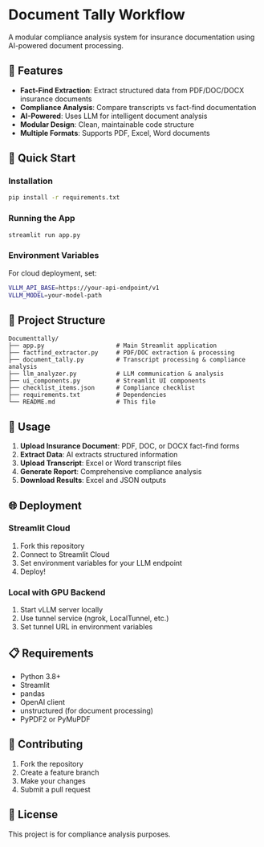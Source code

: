 # Document Tally Workflow

A modular compliance analysis system for insurance documentation using AI-powered document processing.

## 🎯 Features

- **Fact-Find Extraction**: Extract structured data from PDF/DOC/DOCX insurance documents
- **Compliance Analysis**: Compare transcripts vs fact-find documentation
- **AI-Powered**: Uses LLM for intelligent document analysis
- **Modular Design**: Clean, maintainable code structure
- **Multiple Formats**: Supports PDF, Excel, Word documents

## 🚀 Quick Start

### Installation

```bash
pip install -r requirements.txt
```

### Running the App

```bash
streamlit run app.py
```

### Environment Variables

For cloud deployment, set:
```bash
VLLM_API_BASE=https://your-api-endpoint/v1
VLLM_MODEL=your-model-path
```

## 📁 Project Structure

```
Documenttally/
├── app.py                    # Main Streamlit application
├── factfind_extractor.py     # PDF/DOC extraction & processing
├── document_tally.py         # Transcript processing & compliance analysis  
├── llm_analyzer.py           # LLM communication & analysis
├── ui_components.py          # Streamlit UI components
├── checklist_items.json      # Compliance checklist
├── requirements.txt          # Dependencies
└── README.md                 # This file
```

## 🔧 Usage

1. **Upload Insurance Document**: PDF, DOC, or DOCX fact-find forms
2. **Extract Data**: AI extracts structured information
3. **Upload Transcript**: Excel or Word transcript files
4. **Generate Report**: Comprehensive compliance analysis
5. **Download Results**: Excel and JSON outputs

## 🌐 Deployment

### Streamlit Cloud

1. Fork this repository
2. Connect to Streamlit Cloud
3. Set environment variables for your LLM endpoint
4. Deploy!

### Local with GPU Backend

1. Start vLLM server locally
2. Use tunnel service (ngrok, LocalTunnel, etc.)
3. Set tunnel URL in environment variables

## 📋 Requirements

- Python 3.8+
- Streamlit
- pandas
- OpenAI client
- unstructured (for document processing)
- PyPDF2 or PyMuPDF

## 🤝 Contributing

1. Fork the repository
2. Create a feature branch
3. Make your changes
4. Submit a pull request

## 📄 License

This project is for compliance analysis purposes.